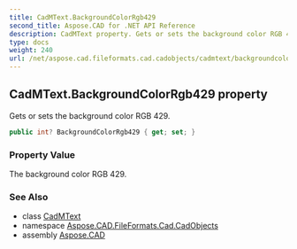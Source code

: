 ```yaml
---
title: CadMText.BackgroundColorRgb429
second_title: Aspose.CAD for .NET API Reference
description: CadMText property. Gets or sets the background color RGB 429
type: docs
weight: 240
url: /net/aspose.cad.fileformats.cad.cadobjects/cadmtext/backgroundcolorrgb429/
---
```

## CadMText.BackgroundColorRgb429 property

Gets or sets the background color RGB 429.

```csharp
public int? BackgroundColorRgb429 { get; set; }
```

### Property Value

The background color RGB 429.

### See Also

* class [CadMText](../)
* namespace [Aspose.CAD.FileFormats.Cad.CadObjects](../../cadmtext/)
* assembly [Aspose.CAD](../../../)


